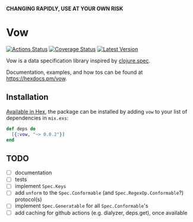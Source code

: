 **CHANGING RAPIDLY, USE AT YOUR OWN RISK**

# Vow

[![Actions Status](https://github.com/naramore/vow/workflows/ElixirCI/badge.svg)](https://github.com/naramore/vow/actions)
[![Coverage Status](https://coveralls.io/repos/github/naramore/vow/badge.svg?branch=master)](https://coveralls.io/github/naramore/vow?branch=master)
[![Latest Version](https://img.shields.io/hexpm/v/vow.svg?maxAge=3600)](https://hex.pm/packages/vow)

Vow is a data specification library inspired by [clojure.spec](https://clojure.org/guides/spec).

Documentation, examples, and how tos can be found at https://hexdocs.pm/vow.

## Installation

[Available in Hex](https://hex.pm/docs/publish), the package can be installed
by adding `vow` to your list of dependencies in `mix.exs`:

```elixir
def deps do
  [{:vow, "~> 0.0.2"}]
end
```

## TODO

- [ ] documentation
- [ ] tests
- [ ] implement `Spec.Keys`
- [ ] add `unform` to the `Spec.Conformable` (and `Spec.RegexOp.Conformable`?) protocol(s)
- [ ] implement `Spec.Generatable` for all `Spec.Conformable`'s
- [ ] add caching for github actions (e.g. dialyzer, deps.get), once available
